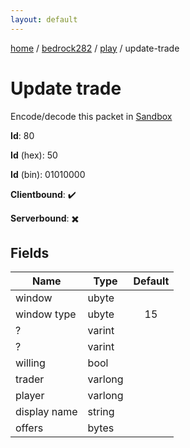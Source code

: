 ```yaml
---
layout: default
---
```


[home](/)  /  [bedrock282](/protocol/bedrock282)  /  [play](/protocol/bedrock282/play)  /  update-trade

# Update trade

Encode/decode this packet in [Sandbox](../../../sandbox/bedrock282#Play.UpdateTrade)

**Id**: 80

**Id** (hex): 50

**Id** (bin): 01010000

**Clientbound**: ✔️

**Serverbound**: ✖️

## Fields

Name | Type | Default
---|---|:---:
window | ubyte | 
window type | ubyte | 15
? | varint | 
? | varint | 
willing | bool | 
trader | varlong | 
player | varlong | 
display name | string | 
offers | bytes |
